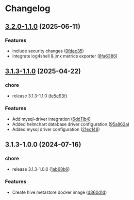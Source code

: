 # Changelog

## [3.2.0-1.1.0](https://github.com/OKDP/hive-metastore/compare/v3.1.3-1.1.0...v3.2.0-1.1.0) (2025-06-11)


### Features

* Include security changes ([0fdec35](https://github.com/OKDP/hive-metastore/commit/0fdec351dd4154418561d4630b21cbb1bad648f9))
* Integrate log4shell & jmx metrics exporter ([8fa6386](https://github.com/OKDP/hive-metastore/commit/8fa638676321e2f2f0c97207f5b47173e206ee53))

## [3.1.3-1.1.0](https://github.com/OKDP/hive-metastore/compare/v3.1.3-1.0.0...v3.1.3-1.1.0) (2025-04-22)


### chore

* release 3.1.3-1.1.0 ([fe5e93f](https://github.com/OKDP/hive-metastore/commit/fe5e93f89f4b4701475919e2110504717c71df5c))


### Features

* Add mysql-driver integration ([6dd11b4](https://github.com/OKDP/hive-metastore/commit/6dd11b47ef9c94e5b2c798860c88fbaba5d56d67))
* Added helmchart database driver configuration ([95a862a](https://github.com/OKDP/hive-metastore/commit/95a862a95146512d639774f5c40bceb78c87e589))
* Added mysql driver configuration ([21ec149](https://github.com/OKDP/hive-metastore/commit/21ec1496630f3e0d732dfbb672b9bd387f0719f4))

## 3.1.3-1.0.0 (2024-07-16)


### chore

* release 3.1.3-1.0.0 ([1ab68b6](https://github.com/OKDP/hive-metastore/commit/1ab68b63b323efac09142be36fc0ea6e7936c28c))


### Features

* Create hive metastore docker image ([d360d1d](https://github.com/OKDP/hive-metastore/commit/d360d1db4bc45cce475c092dfc52f2217334e96e))
